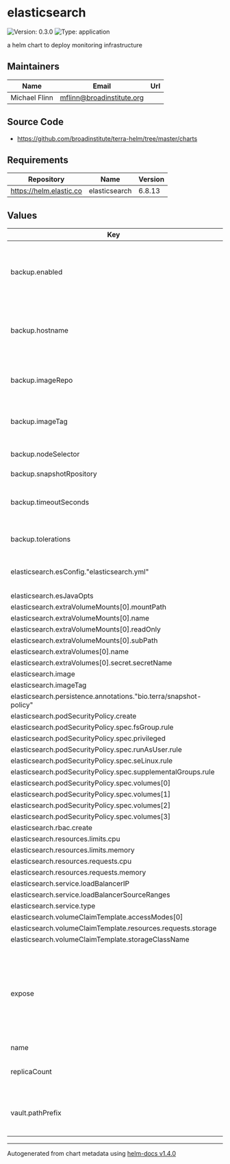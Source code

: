 # elasticsearch

![Version: 0.3.0](https://img.shields.io/badge/Version-0.3.0-informational?style=flat-square) ![Type: application](https://img.shields.io/badge/Type-application-informational?style=flat-square)

a helm chart to deploy monitoring infrastructure

## Maintainers

| Name | Email | Url |
| ---- | ------ | --- |
| Michael Flinn | mflinn@broadinstitute.org |  |

## Source Code

* <https://github.com/broadinstitute/terra-helm/tree/master/charts>

## Requirements

| Repository | Name | Version |
|------------|------|---------|
| https://helm.elastic.co | elasticsearch | 6.8.13 |

## Values

| Key | Type | Default | Description |
|-----|------|---------|-------------|
| backup.enabled | bool | `false` | Whether to run nightly snapshots of the ES cluster backed up to GCS |
| backup.hostname | string | `nil` | hostname of the elasticsearch server the backup job will snapshot |
| backup.imageRepo | string | `"alpine"` | specify an image repository for the backup job |
| backup.imageTag | string | `"3.13"` | specify a tag for the image running the backup job |
| backup.nodeSelector | object | `{}` | NodeSelector for backup Cronjob pods |
| backup.snapshotRpository | string | `nil` |  |
| backup.timeoutSeconds | int | `7200` | amount of time after which job automatically fails |
| backup.tolerations | list | `[]` | Tolerations for backup Cronjob pods |
| elasticsearch.esConfig."elasticsearch.yml" | string | `"http:\n  cors:\n    enabled: true\n    allow-origin: '*'\nxpack:\n  graph:\n    enabled: false\n  ml:\n    enabled: false\n  monitoring:\n    enabled: false\n  security:\n    enabled: false\n  watcher:\n    enabled: false\n"` |  |
| elasticsearch.esJavaOpts | string | `"-Xms3500m -Xmx3500m"` |  |
| elasticsearch.extraVolumeMounts[0].mountPath | string | `"/usr/share/elasticsearch/config/snapshot_credentials.json"` |  |
| elasticsearch.extraVolumeMounts[0].name | string | `"snapshot-sa"` |  |
| elasticsearch.extraVolumeMounts[0].readOnly | bool | `true` |  |
| elasticsearch.extraVolumeMounts[0].subPath | string | `"snapshot_credentials.json"` |  |
| elasticsearch.extraVolumes[0].name | string | `"snapshot-sa"` |  |
| elasticsearch.extraVolumes[0].secret.secretName | string | `"elasticsearch-gcs-sa"` |  |
| elasticsearch.image | string | `"docker.io/broadinstitute/elasticsearch"` |  |
| elasticsearch.imageTag | string | `"5.4.0_6"` |  |
| elasticsearch.persistence.annotations."bio.terra/snapshot-policy" | string | `"terra-snapshot-policy"` |  |
| elasticsearch.podSecurityPolicy.create | bool | `true` |  |
| elasticsearch.podSecurityPolicy.spec.fsGroup.rule | string | `"RunAsAny"` |  |
| elasticsearch.podSecurityPolicy.spec.privileged | bool | `true` |  |
| elasticsearch.podSecurityPolicy.spec.runAsUser.rule | string | `"RunAsAny"` |  |
| elasticsearch.podSecurityPolicy.spec.seLinux.rule | string | `"RunAsAny"` |  |
| elasticsearch.podSecurityPolicy.spec.supplementalGroups.rule | string | `"RunAsAny"` |  |
| elasticsearch.podSecurityPolicy.spec.volumes[0] | string | `"secret"` |  |
| elasticsearch.podSecurityPolicy.spec.volumes[1] | string | `"configMap"` |  |
| elasticsearch.podSecurityPolicy.spec.volumes[2] | string | `"persistentVolumeClaim"` |  |
| elasticsearch.podSecurityPolicy.spec.volumes[3] | string | `"emptyDir"` |  |
| elasticsearch.rbac.create | bool | `true` |  |
| elasticsearch.resources.limits.cpu | int | `2` |  |
| elasticsearch.resources.limits.memory | string | `"8Gi"` |  |
| elasticsearch.resources.requests.cpu | int | `2` |  |
| elasticsearch.resources.requests.memory | string | `"8Gi"` |  |
| elasticsearch.service.loadBalancerIP | string | `nil` |  |
| elasticsearch.service.loadBalancerSourceRanges | list | `[]` |  |
| elasticsearch.service.type | string | `"LoadBalancer"` |  |
| elasticsearch.volumeClaimTemplate.accessModes[0] | string | `"ReadWriteOnce"` |  |
| elasticsearch.volumeClaimTemplate.resources.requests.storage | string | `"200Gi"` |  |
| elasticsearch.volumeClaimTemplate.storageClassName | string | `"terra-ssd-zonal"` |  |
| expose | bool | `false` | If true will create a loadbalancer service for each pod, enables using the transport client from outside the cluster |
| name | string | `"elasticsearch"` |  |
| replicaCount | int | `3` | number of elasticsearch replicas to expose. |
| vault.pathPrefix | string | `nil` | path where elasticsearch secrets are stored in vault |

----------------------------------------------
Autogenerated from chart metadata using [helm-docs v1.4.0](https://github.com/norwoodj/helm-docs/releases/v1.4.0)
